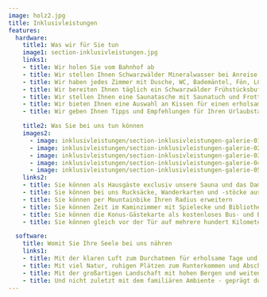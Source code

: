 ```yaml
---
image: holz2.jpg
title: Inklusivleistungen
features:
  hardware:
    title1: Was wir für Sie tun
    image1: section-inklusivleistungen.jpg
    links1:
    - title: Wir holen Sie vom Bahnhof ab
    - title: Wir stellen Ihnen Schwarzwälder Mineralwasser bei Anreise bereit
    - title: Wir haben jedes Zimmer mit Dusche, WC, Bademäntel, Fön, LCD-TV & W-Lan ausgestattet
    - title: Wir bereiten Ihnen täglich ein Schwarzwälder Frühstücksbuffet mit Produkten aus der Umgebung
    - title: Wir stellen Ihnen eine Saunatasche mit Saunatuch und Frotteeslipper für Ihren Aufenthalt bereit
    - title: Wir bieten Ihnen eine Auswahl an Kissen für einen erholsamen Schlaf
    - title: Wir geben Ihnen Tipps und Empfehlungen für Ihren Urlaubstag

    title2: Was Sie bei uns tun können
    images2:
      - image: inklusivleistungen/section-inklusivleistungen-galerie-01.jpg
      - image: inklusivleistungen/section-inklusivleistungen-galerie-02.jpg
      - image: inklusivleistungen/section-inklusivleistungen-galerie-03.jpg
      - image: inklusivleistungen/section-inklusivleistungen-galerie-04.jpg
      - image: inklusivleistungen/section-inklusivleistungen-galerie-05.jpg
    links2:
    - title: Sie können als Hausgäste exclusiv unsere Sauna und das Dampfbad nutzen
    - title: Sie können bei uns Rucksäcke, Wanderkarten und -stöcke ausleihen
    - title: Sie können per Mountainbike Ihren Radius erweitern
    - title: Sie können Zeit im Kaminzimmer mit Spielecke und Bibliothek verbringen
    - title: Sie können die Konus-Gästekarte als kostenloses Bus- und Bahnticket im gesamten Schwarzwald nutzen
    - title: Sie können gleich vor der Tür auf mehrere hundert Kilometer Wanderweg starten

  software:
    title: Womit Sie Ihre Seele bei uns nähren
    links1:
    - title: Mit der klaren Luft zum Durchatmen für erholsame Tage und Nächte
    - title: Mit viel Natur, ruhigen Plätzen zum Runterkommen und Abschalten
    - title: Mit der großartigen Landschaft mit hohen Bergen und weiten Tälern, tiefen Schluchten, Weiden, bunte Wiesen, klare Seen und sprudelnden Bächen
    - title: Und nicht zuletzt mit dem familiären Ambiente - geprägt durch Herzlichkeit und Leidenschaft
---
```

